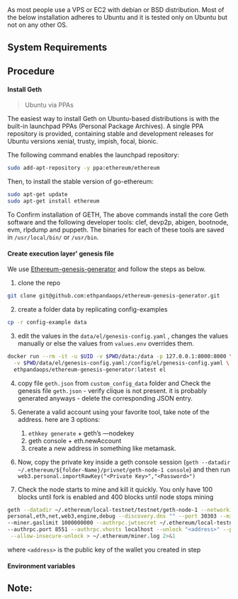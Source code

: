 ## 

As most people use a VPS or EC2 with debian or BSD distribution. Most of the below installation adheres to Ubuntu and it is tested only on Ubuntu but not on any other OS.

## System Requirements

## Procedure

#### Install Geth 
> Ubuntu via PPAs

The easiest way to install Geth on Ubuntu-based distributions is with the built-in launchpad PPAs (Personal Package Archives). A single PPA repository is provided, containing stable and development releases for Ubuntu versions xenial, trusty, impish, focal, bionic.

The following command enables the launchpad repository:

```bash
sudo add-apt-repository -y ppa:ethereum/ethereum
```

Then, to install the stable version of go-ethereum:

```bash 
sudo apt-get update
sudo apt-get install ethereum
```

To Confirm installation of GETH, The above commands install the core Geth software and the following developer tools: clef, devp2p, abigen, bootnode, evm, rlpdump and puppeth. The binaries for each of these tools are saved in `/usr/local/bin/` or `/usr/bin`. 

#### Create execution layer' genesis file
We use [Ethereum-genesis-generator](https://github.com/ethpandaops/ethereum-genesis-generator) and follow the steps as below.


1. clone the repo
```bash
git clone git@github.com:ethpandaops/ethereum-genesis-generator.git
```

2. create a folder data by replicating config-examples
```bash
cp -r config-example data
```

3. edit the values in the `data/el/genesis-config.yaml` , changes the values manually or else the values from `values.env` overrides them.
```bash
docker run --rm -it -u $UID -v $PWD/data:/data -p 127.0.0.1:8000:8000 \
  -v $PWD/data/el/genesis-config.yaml:/config/el/genesis-config.yaml \
  ethpandaops/ethereum-genesis-generator:latest el
```
4. copy file `geth.json` from `custom_config_data` folder and Check the genesis file `geth.json` - verify clique is not present. it is probably generated anyways - delete the corresponding JSON entry.


5. Generate a valid account using your favorite tool, take note of the address.  here are 3 options:
    1. `ethkey generate` + geth’s —nodekey
    2. geth console + eth.newAccount
    3. create a new address in something like metamask.
   
6. Now, copy the private key inside a geth console session (`geth --datadir ~/.ethereum/${folder-Name}/privnet/geth-node-1 console`) and then run `web3.personal.importRawKey("<Private Key>","<Password>")`

7. Check the node starts to mine and kill it quickly. You only have 100 blocks until fork is enabled and 400 blocks until node stops mining
```bash 
geth --datadir ~/.ethereum/local-testnet/testnet/geth-node-1 --networkid 4242 --http --http.port 8545 --http.api \
personal,eth,net,web3,engine,debug --discovery.dns "" --port 30303 --mine --miner.etherbase=<address> --miner.threads 1 \
--miner.gaslimit 1000000000 --authrpc.jwtsecret ~/.ethereum/local-testnet/testnet/geth-node-1/geth/jwtsecret --authrpc.addr localhost \
--authrpc.port 8551 --authrpc.vhosts localhost --unlock "<address>" --password <(echo "<password>") \
 --allow-insecure-unlock > ~/.ethereum/miner.log 2>&1
```
where `<address>` is the public key of the wallet you created in step

#### Environment variables



## Note: 